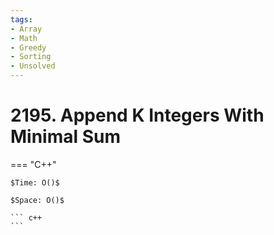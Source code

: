 ```yaml
---
tags:
- Array
- Math
- Greedy
- Sorting
- Unsolved
---
```



# 2195. Append K Integers With Minimal Sum

=== "C++"

    $Time: O()$

    $Space: O()$

    ``` c++
    ```